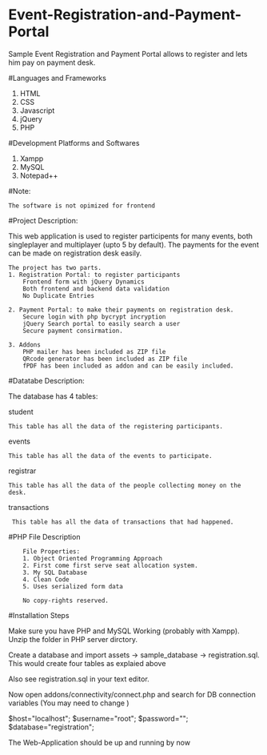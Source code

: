 # Event-Registration-and-Payment-Portal
Sample Event Registration and Payment Portal allows to register and lets him pay on payment desk.


#Languages and Frameworks

1. HTML
2. CSS 
3. Javascript
4. jQuery
5. PHP

#Development Platforms and Softwares

1. Xampp
2. MySQL
3. Notepad++

#Note: 
    
    The software is not opimized for frontend 

#Project Description:
	
This web application is used to register participents for many events, both singleplayer and multiplayer (upto 5 by default).
The payments for the event can be made on registration desk easily. 

	The project has two parts.
	1. Registration Portal: to register participants
		Frontend form with jQuery Dynamics
		Both frontend and backend data validation
		No Duplicate Entries
		
	2. Payment Portal: to make their payments on registration desk.
		Secure login with php bycrypt incryption
		jQuery Search portal to easily search a user 
		Secure payment consirmation.
		
	3. Addons 
		PHP mailer has been included as ZIP file
		QRcode generator has been included as ZIP file
		fPDF has been included as addon and can be easily included.
		

#Datatabe Description:

The database has 4 tables:

student
    
    This table has all the data of the registering participants. 
    
events
    
    This table has all the data of the events to participate. 

registrar
    
    This table has all the data of the people collecting money on the desk.

 transactions
 
     This table has all the data of transactions that had happened.
	
	

#PHP File Description 

  		File Properties:
		1. Object Oriented Programming Approach
		2. First come first serve seat allocation system.
		3. My SQL Database 
		4. Clean Code
		5. Uses serialized form data
		
		No copy-rights reserved.
		
		
#Installation Steps

  Make sure you have PHP and MySQL Working (probably with Xampp).
  Unzip the folder in PHP server dirctory. 
  
  Create a database and import assets -> sample_database -> registration.sql. This would create four tables as explaied above
  
  Also see registration.sql in your text editor.
  
  Now open addons/connectivity/connect.php and search for DB connection variables (You may need to change )
 
  $host="localhost";	$username="root";	$password=""; 		$database="registration";
  
  The Web-Application should be up and running by now
